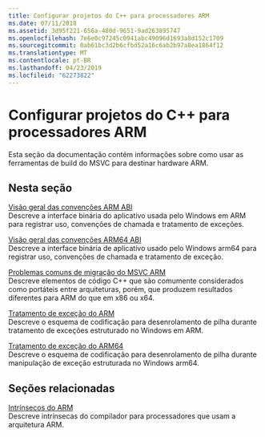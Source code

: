 ```yaml
---
title: Configurar projetos do C++ para processadores ARM
ms.date: 07/11/2018
ms.assetid: 3d95f221-656a-480d-9651-9ad263895747
ms.openlocfilehash: 7e6e0c97245c0941abc49096d1693a8d152c1709
ms.sourcegitcommit: 0ab61bc3d2b6cfbd52a16c6ab2b97a8ea1864f12
ms.translationtype: MT
ms.contentlocale: pt-BR
ms.lasthandoff: 04/23/2019
ms.locfileid: "62273822"
---
```

# <a name="configure-c-projects-for-arm-processors"></a>Configurar projetos do C++ para processadores ARM

Esta seção da documentação contém informações sobre como usar as ferramentas de build do MSVC para destinar hardware ARM.

## <a name="in-this-section"></a>Nesta seção

[Visão geral das convenções ARM ABI](overview-of-arm-abi-conventions.md)<br/>
Descreve a interface binária do aplicativo usada pelo Windows em ARM para registrar uso, convenções de chamada e tratamento de exceções.

[Visão geral das convenções ARM64 ABI](arm64-windows-abi-conventions.md)<br/>
Descreve a interface binária de aplicativo usado pelo Windows arm64 para registrar uso, convenções de chamada e tratamento de exceção.

[Problemas comuns de migração do MSVC ARM](common-visual-cpp-arm-migration-issues.md)<br/>
Descreve elementos de código C++ que são comumente considerados como portáteis entre arquiteturas, porém, que produzem resultados diferentes para ARM do que em x86 ou x64.

[Tratamento de exceção do ARM](arm-exception-handling.md)<br/>
Descreve o esquema de codificação para desenrolamento de pilha durante tratamento de exceções estruturado no Windows em ARM.

[Tratamento de exceção do ARM64](arm64-exception-handling.md)<br/>
Descreve o esquema de codificação para desenrolamento de pilha durante manipulação de exceção estruturada no Windows arm64.

## <a name="related-sections"></a>Seções relacionadas

[Intrínsecos do ARM](../intrinsics/arm-intrinsics.md)<br/>
Descreve intrínsecas do compilador para processadores que usam a arquitetura ARM.
